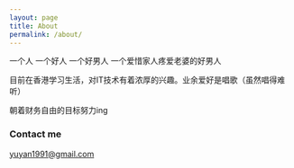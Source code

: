 ```yaml
---
layout: page
title: About
permalink: /about/
---
```


一个人
一个好人
一个好男人
一个爱惜家人疼爱老婆的好男人

目前在香港学习生活，对IT技术有着浓厚的兴趣。业余爱好是唱歌（虽然唱得难听）

朝着财务自由的目标努力ing

### Contact me

[yuyan1991@gmail.com](mailto:yuyan1991@gmail.com)
